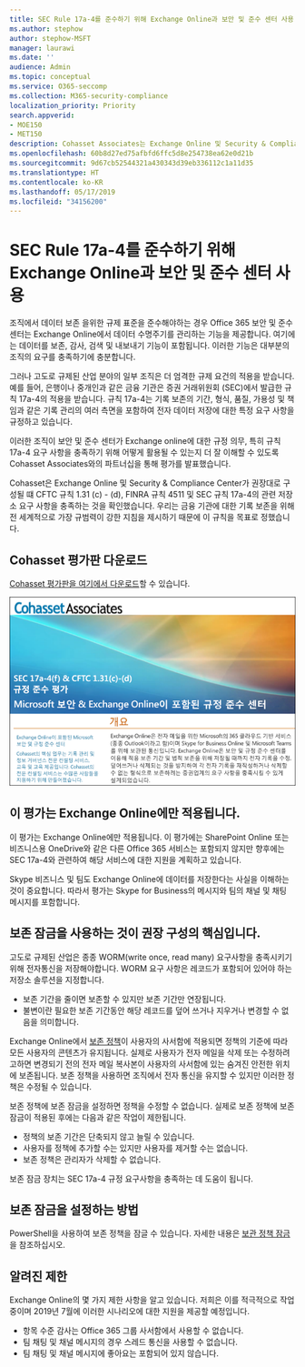 ```yaml
---
title: SEC Rule 17a-4를 준수하기 위해 Exchange Online과 보안 및 준수 센터 사용
ms.author: stephow
author: stephow-MSFT
manager: laurawi
ms.date: ''
audience: Admin
ms.topic: conceptual
ms.service: O365-seccomp
ms.collection: M365-security-compliance
localization_priority: Priority
search.appverid:
- MOE150
- MET150
description: Cohasset Associates는 Exchange Online 및 Security & Compliance Center가 권장대로 구성되어 있으면 CFTC 규칙 1.31 (c) - (d), FINRA 규칙 4511 및 SEC 규칙 17a-4의 관련 저장소 요구 사항을 충족함을 확인했습니다. 평가판을 다운로드할 수 있습니다.
ms.openlocfilehash: 60b8d27ed75afbfd6ffc5d8e254738ea62e0d21b
ms.sourcegitcommit: 9d67cb52544321a430343d39eb336112c1a11d35
ms.translationtype: HT
ms.contentlocale: ko-KR
ms.lasthandoff: 05/17/2019
ms.locfileid: "34156200"
---
```

# <a name="use-exchange-online-and-the-security--compliance-center-to-comply-with-sec-rule-17a-4"></a>SEC Rule 17a-4를 준수하기 위해 Exchange Online과 보안 및 준수 센터 사용

조직에서 데이터 보존 을위한 규제 표준을 준수해야하는 경우 Office 365 보안 및 준수 센터는 Exchange Online에서 데이터 수명주기를 관리하는 기능을 제공합니다. 여기에는 데이터를 보존, 감사, 검색 및 내보내기 기능이 포함됩니다. 이러한 기능은 대부분의 조직의 요구를 충족하기에 충분합니다.

그러나 고도로 규제된 산업 분야의 일부 조직은 더 엄격한 규제 요건의 적용을 받습니다. 예를 들어, 은행이나 중개인과 같은 금융 기관은 증권 거래위원회 (SEC)에서 발급한 규칙 17a-4의 적용을 받습니다. 규칙 17a-4는 기록 보존의 기간, 형식, 품질, 가용성 및 책임과 같은 기록 관리의 여러 측면을 포함하여 전자 데이터 저장에 대한 특정 요구 사항을 규정하고 있습니다.

이러한 조직이 보안 및 준수 센터가 Exchange online에 대한 규정 의무, 특히 규칙 17a-4 요구 사항을 충족하기 위해 어떻게 활용될 수 있는지 더 잘 이해할 수 있도록 Cohasset Associates와의 파트너십을 통해 평가를 발표했습니다.

Cohasset은 Exchange Online 및 Security & Compliance Center가 권장대로 구성될 떄 CFTC 규칙 1.31 (c) - (d), FINRA 규칙 4511 및 SEC 규칙 17a-4의 관련 저장소 요구 사항을 충족하는 것을 확인했습니다. 우리는 금융 기관에 대한 기록 보존을 위해 전 세계적으로 가장 규범력이 강한 지침을 제시하기 때문에 이 규칙을 목표로 정했습니다.

## <a name="download-the-cohasset-assessment"></a>Cohasset 평가판 다운로드

[Cohasset 평가판을 여기에서 다운로드](https://servicetrust.microsoft.com/ViewPage/TrustDocuments?command=Download&downloadType=Document&downloadId=9fa8349d-a0c9-47d9-93ad-472aa0fa44ec&docTab=6d000410-c9e9-11e7-9a91-892aae8839ad_FAQ_and_White_Papers)할 수 있습니다.

![Cohasset Associates의 다운로드 가능한 평가의 제목 페이지](media/cohasset-associates-assessment.png)

## <a name="this-assessment-is-specific-to-exchange-online"></a>이 평가는 Exchange Online에만 적용됩니다.

이 평가는 Exchange Online에만 적용됩니다. 이 평가에는 SharePoint Online 또는 비즈니스용 OneDrive와 같은 다른 Office 365 서비스는 포함되지 않지만 향후에는 SEC 17a-4와 관련하여 해당 서비스에 대한 지원을 계획하고 있습니다.

Skype 비즈니스 및 팀도 Exchange Online에 데이터를 저장한다는 사실을 이해하는 것이 중요합니다. 따라서 평가는 Skype for Business의 메시지와 팀의 채널 및 채팅 메시지를 포함합니다.

## <a name="using-preservation-lock-is-key-to-the-recommended-configuration"></a>보존 잠금을 사용하는 것이 권장 구성의 핵심입니다.

고도로 규제된 산업은 종종 WORM(write once, read many) 요구사항을 충족시키기 위해 전자통신을 저장해야합니다. WORM 요구 사항은 레코드가 포함되어 있어야 하는 저장소 솔루션을 지정합니다.

- 보존 기간을 줄이면 보존할 수 있지만 보존 기간만 연장됩니다.
- 불변이란 필요한 보존 기간동안 해당 레코드를 덮어 쓰거나 지우거나 변경할 수 없음을 의미합니다.

Exchange Online에서 [보존 정책](retention-policies.md)이 사용자의 사서함에 적용되면 정책의 기준에 따라 모든 사용자의 콘텐츠가 유지됩니다. 실제로 사용자가 전자 메일을 삭제 또는 수정하려고하면 변경되기 전의 전자 메일 복사본이 사용자의 사서함에 있는 숨겨진 안전한 위치에 보존됩니다. 보존 정책을 사용하면 조직에서 전자 통신을 유지할 수 있지만 이러한 정책은 수정될 수 있습니다.

보존 정책에 보존 잠금을 설정하면 정책을 수정할 수 없습니다. 실제로 보존 정책에 보존 잠금이 적용된 후에는 다음과 같은 작업이 제한됩니다.

- 정책의 보존 기간은 단축되지 않고 늘릴 수 있습니다.
- 사용자를 정책에 추가할 수는 있지만 사용자를 제거할 수는 없습니다.
- 보존 정책은 관리자가 삭제할 수 없습니다.

보존 잠금 장치는 SEC 17a-4 규정 요구사항을 충족하는 데 도움이 됩니다.

## <a name="how-to-set-up-preservation-lock"></a>보존 잠금을 설정하는 방법

PowerShell을 사용하여 보존 정책을 잠글 수 있습니다. 자세한 내용은 [ 보관 정책 잠금 ](retention-policies.md#locking-a-retention-policy)을 참조하십시오.

## <a name="known-limitations"></a>알려진 제한

Exchange Online의 몇 가지 제한 사항을 알고 있습니다. 저희은 이를 적극적으로 작업 중이며 2019년 7월에 이러한 시나리오에 대한 지원을 제공할 예정입니다.

- 항목 수준 감사는 Office 365 그룹 사서함에서 사용할 수 없습니다.
- 팀 채팅 및 채널 메시지의 경우 스레드 통신을 사용할 수 없습니다.
- 팀 채팅 및 채널 메시지에 좋아요는 포함되어 있지 않습니다.
